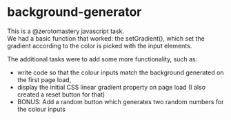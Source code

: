 # background-generator

This is a @zerotomastery javascript task.   
We had a basic function that worked: the setGradient(), which set the gradient according to the color is picked with the input elements.

The additional tasks were to add some more functionality, such as: 
  - write code so that the colour inputs match the background generated on the first page load, 
  - display the initial CSS linear gradient property on page load (I also created a reset button for that)
  - BONUS: Add a random button which generates two random numbers for the colour inputs
